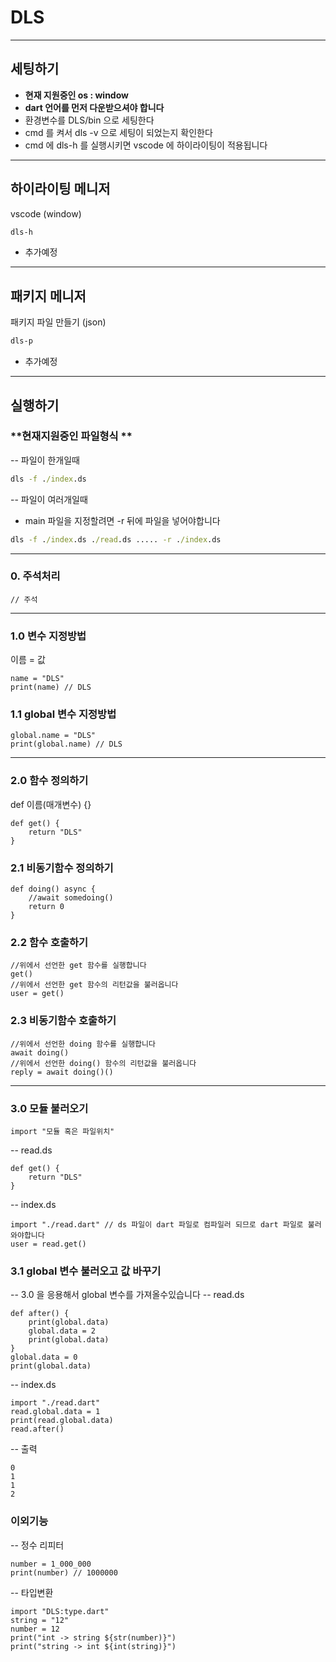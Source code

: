 # DLS
---
## 세팅하기
- **현재 지원중인 os : window**
- **dart 언어를 먼저 다운받으셔야 합니다**
- 환경변수를 DLS/bin 으로 세팅한다
- cmd 를 켜서 dls -v 으로 세팅이 되었는지 확인한다
- cmd 에 dls-h 를 실행시키면 vscode 에 하이라이팅이 적용됩니다
---
## 하이라이팅 메니저
vscode (window)
```bat
dls-h
```
- 추가예정
---
## 패키지 메니저
패키지 파일 만들기 (json)
```bat
dls-p
```
- 추가예정
---
## 실행하기
### **현재지원중인 파일형식 **
-- 파일이 한개일때
```bat
dls -f ./index.ds
```
-- 파일이 여러개일때
 - main 파일을 지정할려면 -r 뒤에 파일을 넣어야합니다
```bat
dls -f ./index.ds ./read.ds ..... -r ./index.ds
```
---
### 0. 주석처리
```
// 주석
```
---
### 1.0 변수 지정방법
이름 = 값
```
name = "DLS"
print(name) // DLS
```
### 1.1 global 변수 지정방법
```
global.name = "DLS"
print(global.name) // DLS
```
---
### 2.0 함수 정의하기
def 이름(매개변수) {}
```
def get() {
    return "DLS"
}
```
### 2.1 비동기함수 정의하기
```
def doing() async {
    //await somedoing()
    return 0
}
```
### 2.2 함수 호출하기
```
//위에서 선언한 get 함수를 실행합니다
get()
//위에서 선언한 get 함수의 리턴값을 불러옵니다
user = get()
```
### 2.3 비동기함수 호출하기
```
//위에서 선언한 doing 함수를 실행합니다
await doing()
//위에서 선언한 doing() 함수의 리턴값을 불러옵니다
reply = await doing()()
```
---
### 3.0 모듈 불러오기
```
import "모듈 혹은 파일위치"
```
-- read.ds
```
def get() {
    return "DLS"
}
```
-- index.ds
```
import "./read.dart" // ds 파일이 dart 파일로 컴파일러 되므로 dart 파일로 불러와야합니다
user = read.get()
```
### 3.1 global 변수 불러오고 값 바꾸기
-- 3.0 을 응용해서 global 변수를 가져올수있습니다
-- read.ds
```
def after() {
    print(global.data)
    global.data = 2
    print(global.data)
}
global.data = 0
print(global.data)
```
-- index.ds
```
import "./read.dart"
read.global.data = 1
print(read.global.data)
read.after()
```
-- 출력
```
0
1
1
2
```
### 이외기능
-- 정수 리피터
```
number = 1_000_000
print(number) // 1000000
```
-- 타입변환
```
import "DLS:type.dart"
string = "12"
number = 12
print("int -> string ${str(number)}")
print("string -> int ${int(string)}")
```
